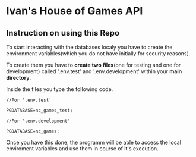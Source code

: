# Ivan's House of Games API

## Instruction on using this Repo

To start interacting with the databases localy you have to create the environment variables(which you do not have initially for security reasons).

To create them you have to **create two files**(one for testing and one for development) called '.env.test' and '.env.development' within your **main directory**.

Inside the files you type the following code.

```
//For '.env.test'

PGDATABASE=nc_games_test;

//For '.env.development'

PGDATABASE=nc_games;
```

Once you have this done, the programm will be able to access the local enviroment variables and use them in course of it's execution.
